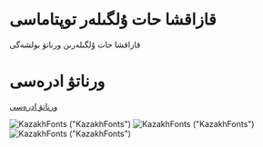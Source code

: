 # قازاقشا حات ۇلگىلەر توپتاماسى
قازاقشا حات ۇلگىلەرىن ورناتۋ بولشەگى 

# ورناتۋ ادرەسى
[ورناتۋ ادرەسى](https://github.com/aytsoft/KazkhFontsInstaller/raw/master/KazakhToteFonts.exe)

![KazakhFonts ("KazakhFonts")](https://github.com/aytsoft/KazkhFontsInstaller/blob/master/KazakhFonts.png)
![KazakhFonts ("KazakhFonts")](https://github.com/aytsoft/KazkhFontsInstaller/blob/master/fontList1.png)
![KazakhFonts ("KazakhFonts")](https://github.com/aytsoft/KazkhFontsInstaller/blob/master/fontList2.png)

